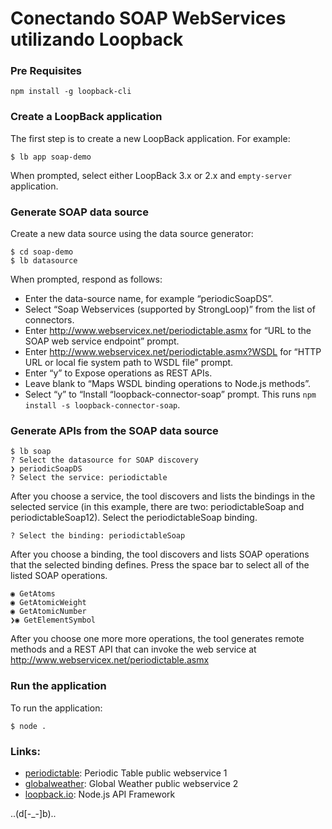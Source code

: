 # Conectando SOAP WebServices utilizando Loopback

### Pre Requisites

`npm install -g loopback-cli`  

### Create a LoopBack application

The first step is to create a new LoopBack application. For example:

`$ lb app soap-demo`  

When prompted, select either LoopBack 3.x or 2.x and `empty-server` application.

### Generate SOAP data source

Create a new data source using the data source generator:  

`$ cd soap-demo`  
`$ lb datasource`

When prompted, respond as follows:

 * Enter the data-source name, for example “periodicSoapDS”.
 * Select “Soap Webservices (supported by StrongLoop)” from the list of connectors.
 * Enter http://www.webservicex.net/periodictable.asmx for “URL to the SOAP web service endpoint” prompt.
 * Enter http://www.webservicex.net/periodictable.asmx?WSDL for “HTTP URL or local fie system path to WSDL file” prompt.
 * Enter “y” to Expose operations as REST APIs.
 * Leave blank to “Maps WSDL binding operations to Node.js methods”.
 * Select “y” to “Install “loopback-connector-soap” prompt. This runs `npm install -s loopback-connector-soap`.

### Generate APIs from the SOAP data source  
  
```
$ lb soap
? Select the datasource for SOAP discovery
❯ periodicSoapDS
? Select the service: periodictable
```  

After you choose a service, the tool discovers and lists the bindings in the selected service (in this example, there are two: periodictableSoap and periodictableSoap12).
Select the periodictableSoap binding.

`? Select the binding: periodictableSoap`  

After you choose a binding, the tool discovers and lists SOAP operations that the selected binding defines. Press the space bar to select all of the listed SOAP operations.

```
◉ GetAtoms
◉ GetAtomicWeight
◉ GetAtomicNumber
❯◉ GetElementSymbol
```  

After you choose one more more operations, the tool generates remote methods and a REST API that can invoke the web service at http://www.webservicex.net/periodictable.asmx

### Run the application

To run the application:   

`$ node .`  

### Links:  

 * [periodictable](http://www.webservicex.net/periodictable.asmx): Periodic Table public webservice 1
 * [globalweather](http://www.webservicex.com/globalweather.asmx): Global Weather public webservice 2 
 * [loopback.io](https://loopback.io/): Node.js API Framework

..(d[-_-]b)..